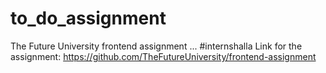 # to_do_assignment
The Future University frontend assignment ... #internshalla  Link for the assignment: https://github.com/TheFutureUniversity/frontend-assignment
